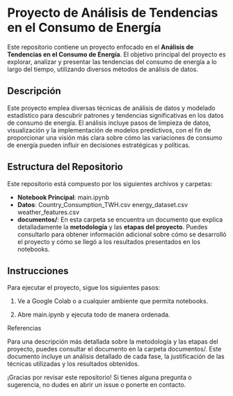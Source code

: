 # Proyecto de Análisis de Tendencias en el Consumo de Energía

Este repositorio contiene un proyecto enfocado en el **Análisis de Tendencias en el Consumo de Energía**. El objetivo principal del proyecto es explorar, analizar y presentar las tendencias del consumo de energía a lo largo del tiempo, utilizando diversos métodos de análisis de datos.

## Descripción

Este proyecto emplea diversas técnicas de análisis de datos y modelado estadístico para descubrir patrones y tendencias significativas en los datos de consumo de energía. El análisis incluye pasos de limpieza de datos, visualización y la implementación de modelos predictivos, con el fin de proporcionar una visión más clara sobre cómo las variaciones de consumo de energía pueden influir en decisiones estratégicas y políticas.

## Estructura del Repositorio

Este repositorio está compuesto por los siguientes archivos y carpetas:

- **Notebook Principal**: main.ipynb
- **Datos**:
  Country_Consumption_TWH.csv
  energy_dataset.csv
  weather_features.csv
- **documentos/**: En esta carpeta se encuentra un documento que explica detalladamente la **metodología** y las **etapas del proyecto**. Puedes consultarlo para obtener información adicional sobre cómo se desarrolló el proyecto y cómo se llegó a los resultados presentados en los notebooks.

## Instrucciones

Para ejecutar el proyecto, sigue los siguientes pasos:

1. Ve a Google Colab o a cualquier ambiente que permita notebooks.

2. Abre main.ipynb y ejecuta todo de manera ordenada.

Referencias

Para una descripción más detallada sobre la metodología y las etapas del proyecto, puedes consultar el documento en la carpeta documentos/. Este documento incluye un análisis detallado de cada fase, la justificación de las técnicas utilizadas y los resultados obtenidos.

¡Gracias por revisar este repositorio! Si tienes alguna pregunta o sugerencia, no dudes en abrir un issue o ponerte en contacto.

